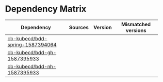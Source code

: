 # Dependency Matrix

Dependency | Sources | Version | Mismatched versions
---------- | ------- | ------- | -------------------
[cb-kubecd/bdd-spring-1587394064](https://github.com/cb-kubecd/bdd-spring-1587394064.git) |  | []() | 
[cb-kubecd/bdd-gh-1587395933](https://github.com/cb-kubecd/bdd-gh-1587395933.git) |  | []() | 
[cb-kubecd/bdd-nh-1587395933](https://github.com/cb-kubecd/bdd-nh-1587395933.git) |  | []() | 
